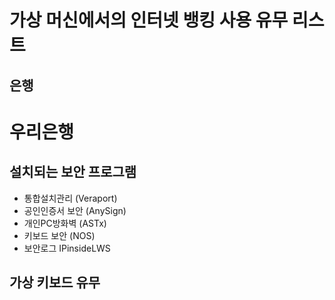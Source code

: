 가상 머신에서의 인터넷 뱅킹 사용 유무 리스트
=============

은행
-------------


# 우리은행
## 설치되는 보안 프로그램
- 통합설치관리 (Veraport)
- 공인인증서 보안 (AnySign)
- 개인PC방화벽 (ASTx)
- 키보드 보안 (NOS)
- 보안로그 IPinsideLWS
## 가상 키보드 유무

